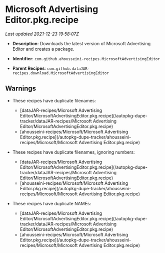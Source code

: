 # Microsoft Advertising Editor.pkg.recipe

_Last updated 2021-12-23 19:58:07Z_

- **Description**: Downloads the latest version of Microsoft Advertising Editor and creates a package.

- **Identifier**: `com.github.ahousseini-recipes.MicrosoftAdvertisingEditor`

- **Parent Recipes**: `com.github.dataJAR-recipes.download.MicrosoftAdvertisingEditor`

## Warnings

- These recipes have duplicate filenames:
    - [dataJAR-recipes/Microsoft Advertising Editor/MicrosoftAdvertisingEditor.pkg.recipe](/autopkg-dupe-tracker/dataJAR-recipes/Microsoft Advertising Editor/MicrosoftAdvertisingEditor.pkg.recipe)
    - [ahousseini-recipes/Microsoft/Microsoft Advertising Editor.pkg.recipe](/autopkg-dupe-tracker/ahousseini-recipes/Microsoft/Microsoft Advertising Editor.pkg.recipe)

- These recipes have duplicate filenames, ignoring numbers:
    - [dataJAR-recipes/Microsoft Advertising Editor/MicrosoftAdvertisingEditor.pkg.recipe](/autopkg-dupe-tracker/dataJAR-recipes/Microsoft Advertising Editor/MicrosoftAdvertisingEditor.pkg.recipe)
    - [ahousseini-recipes/Microsoft/Microsoft Advertising Editor.pkg.recipe](/autopkg-dupe-tracker/ahousseini-recipes/Microsoft/Microsoft Advertising Editor.pkg.recipe)

- These recipes have duplicate NAMEs:
    - [dataJAR-recipes/Microsoft Advertising Editor/MicrosoftAdvertisingEditor.pkg.recipe](/autopkg-dupe-tracker/dataJAR-recipes/Microsoft Advertising Editor/MicrosoftAdvertisingEditor.pkg.recipe)
    - [ahousseini-recipes/Microsoft/Microsoft Advertising Editor.pkg.recipe](/autopkg-dupe-tracker/ahousseini-recipes/Microsoft/Microsoft Advertising Editor.pkg.recipe)